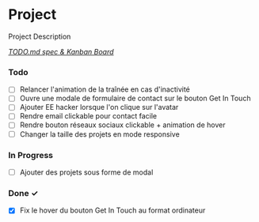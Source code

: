 # Project

Project Description

<em>[TODO.md spec & Kanban Board](https://bit.ly/3fCwKfM)</em>

### Todo

- [ ] Relancer l'animation de la traînée en cas d'inactivité  
- [ ] Ouvre une modale de formulaire de contact sur le bouton Get In Touch  
- [ ] Ajouter EE hacker lorsque l'on clique sur l'avatar  
- [ ] Rendre email clickable pour contact facile  
- [ ] Rendre bouton réseaux sociaux clickable + animation de hover  
- [ ] Changer la taille des projets en mode responsive 

### In Progress

- [ ] Ajouter des projets sous forme de modal 

### Done ✓

- [x] Fix le hover du bouton Get In Touch au format ordinateur  

